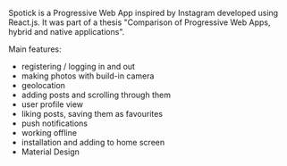 Spotick is a Progressive Web App inspired by Instagram developed using React.js. It was part of a thesis "Comparison of Progressive Web Apps, hybrid and native applications".

Main features: 
- registering / logging in and out
- making photos with build-in camera
- geolocation
- adding posts and scrolling through them
- user profile view
- liking posts, saving them as favourites 
- push notifications
- working offline
- installation and adding to home screen
- Material Design
